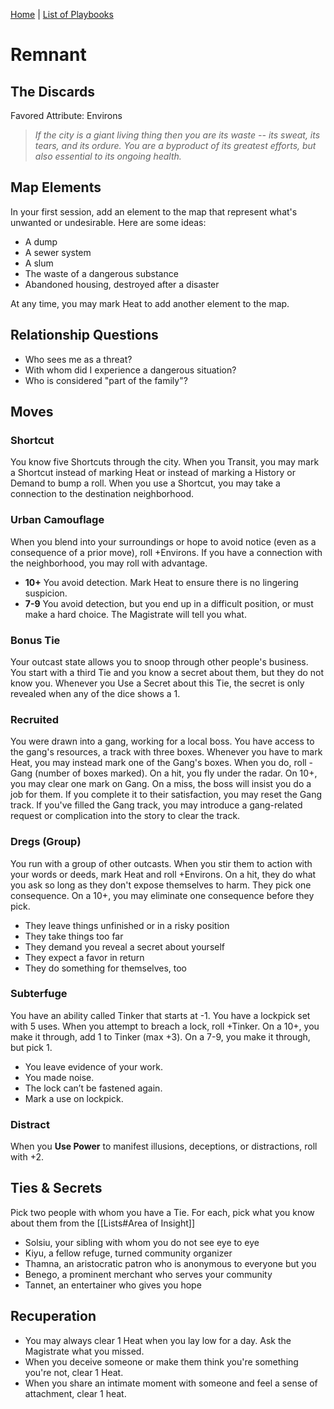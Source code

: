 [Home](../index.md) | [List of Playbooks](../index.md#Playbooks)

# Remnant
## The Discards
Favored Attribute: Environs

>*If the city is a giant living thing then you are its waste -- its sweat, its tears, and its ordure. You are a byproduct of its greatest efforts, but also essential to its ongoing health.*

## Map Elements
In your first session, add an element to the map that represent what's unwanted or undesirable. Here are some ideas:

- A dump
- A sewer system
- A slum
- The waste of a dangerous substance
- Abandoned housing, destroyed after a disaster

At any time, you may mark Heat to add another element to the map.

## Relationship Questions
* Who sees me as a threat?
* With whom did I experience a dangerous situation?
* Who is considered "part of the family"?

## Moves

### Shortcut
You know five Shortcuts through the city. When you Transit, you may mark a Shortcut instead of marking Heat or instead of marking a History or Demand to bump a roll. When you use a Shortcut, you may take a connection to the destination neighborhood.

### Urban Camouflage
When you blend into your surroundings or hope to avoid notice (even as a consequence of a prior move), roll +Environs. If you have a connection with the neighborhood, you may roll with advantage.

- **10+** You avoid detection. Mark Heat to ensure there is no lingering suspicion.
- **7-9** You avoid detection, but you end up in a difficult position, or must make a hard choice. The Magistrate will tell you what. 


### Bonus Tie
Your outcast state allows you to snoop through other people's business. You start with a third Tie and you know a secret about them, but they do not know you. Whenever you Use a Secret about this Tie, the secret is only revealed when any of the dice shows a 1.

### Recruited
You were drawn into a gang, working for a local boss. You have access to the gang's resources, a track with three boxes. Whenever you have to mark Heat, you may instead mark one of the Gang's boxes. When you do, roll -Gang (number of boxes marked). On a hit, you fly under the radar. On 10+, you may clear one mark on Gang. On a miss, the boss will insist you do a job for them. If you complete it to their satisfaction, you may reset the Gang track. If you've filled the Gang track, you may introduce a gang-related request or complication into the story to clear the track.

### Dregs (Group)
You run with a group of other outcasts. When you stir them to action with your words or deeds, mark Heat and roll +Environs. On a hit, they do what you ask so long as they don't expose themselves to harm. They pick one consequence. On a 10+, you may eliminate one consequence before they pick.

-   They leave things unfinished or in a risky position
-   They take things too far
-   They demand you reveal a secret about yourself
-   They expect a favor in return
-   They do something for themselves, too

### Subterfuge
You have an ability called Tinker that starts at -1. You have a lockpick set with 5 uses. When you attempt to breach a lock, roll +Tinker. On a 10+, you make it through, add 1 to Tinker (max +3). On a 7-9, you make it through, but pick 1.

- You leave evidence of your work. 
- You made noise.  
- The lock can’t be fastened again. 
- Mark a use on lockpick.

### Distract
When you **Use Power** to manifest illusions, deceptions, or distractions, roll with +2.

## Ties & Secrets
Pick two people with whom you have a Tie. For each, pick what you know about them from the [[Lists#Area of Insight]]

- Solsiu, your sibling with whom you do not see eye to eye
- Kiyu, a fellow refuge, turned community organizer
- Thamna, an aristocratic patron who is anonymous to everyone but you
- Benego, a prominent merchant who serves your community
- Tannet, an entertainer who gives you hope


## Recuperation
- You may always clear 1 Heat when you lay low for a day. Ask the Magistrate what you missed.
- When you deceive someone or make them think you're something you're not, clear 1 Heat.
- When you share an intimate moment with someone and feel a sense of attachment, clear 1 heat.
